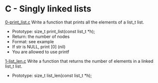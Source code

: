 # C - Singly linked lists

[0-print_list.c](./0-print_list.c)
Write a function that prints all the elements of a list_t list.

- Prototype: size_t print_list(const list_t \*h);
- Return: the number of nodes
- Format: see example
- If str is NULL, print [0] (nil)
- You are allowed to use printf

[1-list_len.c](./1-list_len.c)
Write a function that returns the number of elements in a linked list_t list.

- Prototype: size_t list_len(const list_t \*h);
